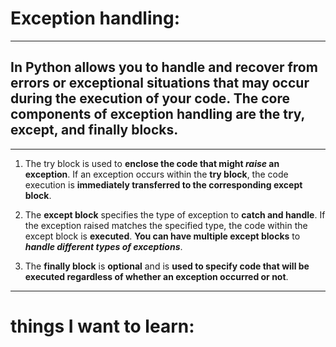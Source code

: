 # Exception handling:
****
In Python allows you to **handle and recover from errors or exceptional situations** that may occur during the **execution of your code**. The core components of exception handling are the **try, except, and finally blocks**.
-----
****
1. The try block is used to **enclose the code that might ***raise*** an exception**. If an exception occurs within the **try block**, the code execution is **immediately transferred to the corresponding except block**.

2. The **except block** specifies the type of exception to **catch and handle**. If the exception raised matches the specified type, the code within the except block is **executed**. **You can have multiple except blocks** to ***handle different types of exceptions***.

3. The **finally block** is **optional** and is **used to specify code that will be executed regardless of whether an exception occurred or not**.
*****
# things I want to learn: